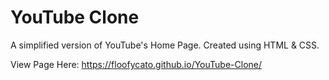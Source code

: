 # YouTube Clone

A simplified version of YouTube's Home Page. Created using HTML & CSS.

View Page Here: https://floofycato.github.io/YouTube-Clone/
